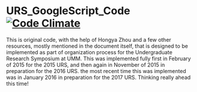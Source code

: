 # URS_GoogleScript_Code [![Code Climate](https://codeclimate.com/github/emmasax1/URS_ScriptEditor_Code/badges/gpa.svg)](https://codeclimate.com/github/emmasax1/URS_ScriptEditor_Code)

This is original code, with the help of Hongya Zhou and a few other resources, mostly mentioned in the document itself, that is designed to be implemented as part of organization process for the Undergraduate Research Symposium at UMM. This was implemented fully first in February of 2015 for the 2015 URS, and then again in November of 2015 in preparation for the 2016 URS. the most recent time this was implemented was in January 2016 in preparation for the 2017 URS. Thinking really ahead this time!
